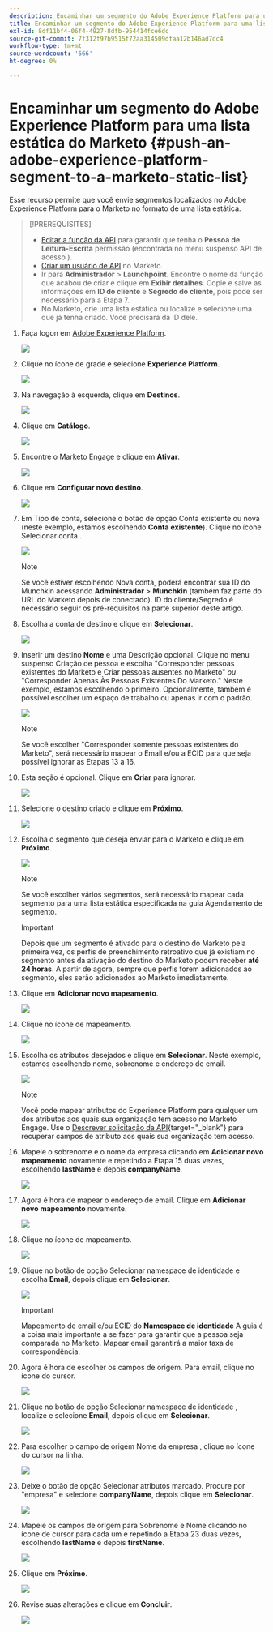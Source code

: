 ```yaml
---
description: Encaminhar um segmento do Adobe Experience Platform para uma lista estática do Marketo - Documentos do Marketo - Documentação do produto
title: Encaminhar um segmento do Adobe Experience Platform para uma lista estática do Marketo
exl-id: 8df11bf4-06f4-4927-8dfb-954414fce6dc
source-git-commit: 7f312f97b9515f72aa314509dfaa12b146ad7dc4
workflow-type: tm+mt
source-wordcount: '666'
ht-degree: 0%

---
```


# Encaminhar um segmento do Adobe Experience Platform para uma lista estática do Marketo {#push-an-adobe-experience-platform-segment-to-a-marketo-static-list}

Esse recurso permite que você envie segmentos localizados no Adobe Experience Platform para o Marketo no formato de uma lista estática.

>[!PREREQUISITES]
>
>* [Editar a função da API](/help/marketo/product-docs/administration/users-and-roles/create-delete-edit-and-change-a-user-role.md#edit-an-existing-role) para garantir que tenha o **Pessoa de Leitura-Escrita** permissão (encontrada no menu suspenso API de acesso ).
>* [Criar um usuário de API](/help/marketo/product-docs/administration/users-and-roles/create-an-api-only-user.md) no Marketo.
>* Ir para **Administrador** > **Launchpoint**. Encontre o nome da função que acabou de criar e clique em **Exibir detalhes**. Copie e salve as informações em **ID do cliente** e **Segredo do cliente**, pois pode ser necessário para a Etapa 7.
>* No Marketo, crie uma lista estática ou localize e selecione uma que já tenha criado. Você precisará da ID dele.


1. Faça logon em [Adobe Experience Platform](https://experience.adobe.com/).

   ![](assets/push-an-adobe-experience-platform-segment-1.png)

1. Clique no ícone de grade e selecione **Experience Platform**.

   ![](assets/push-an-adobe-experience-platform-segment-2.png)

1. Na navegação à esquerda, clique em **Destinos**.

   ![](assets/push-an-adobe-experience-platform-segment-3.png)

1. Clique em **Catálogo**.

   ![](assets/push-an-adobe-experience-platform-segment-4.png)

1. Encontre o Marketo Engage e clique em **Ativar**.

   ![](assets/push-an-adobe-experience-platform-segment-5.png)

1. Clique em **Configurar novo destino**.

   ![](assets/push-an-adobe-experience-platform-segment-6.png)


1. Em Tipo de conta, selecione o botão de opção Conta existente ou nova (neste exemplo, estamos escolhendo **Conta existente**). Clique no ícone Selecionar conta .

   ![](assets/push-an-adobe-experience-platform-segment-7.png)

   >[!NOTE]
   >
   >Se você estiver escolhendo Nova conta, poderá encontrar sua ID do Munchkin acessando **Administrador** > **Munchkin** (também faz parte do URL do Marketo depois de conectado). ID do cliente/Segredo é necessário seguir os pré-requisitos na parte superior deste artigo.

1. Escolha a conta de destino e clique em **Selecionar**.

   ![](assets/push-an-adobe-experience-platform-segment-8.png)

1. Inserir um destino **Nome** e uma Descrição opcional. Clique no menu suspenso Criação de pessoa e escolha &quot;Corresponder pessoas existentes do Marketo e Criar pessoas ausentes no Marketo&quot; _ou_ &quot;Corresponder Apenas Às Pessoas Existentes Do Marketo.&quot; Neste exemplo, estamos escolhendo o primeiro. Opcionalmente, também é possível escolher um espaço de trabalho ou apenas ir com o padrão.

   ![](assets/push-an-adobe-experience-platform-segment-9.png)

   >[!NOTE]
   >
   >Se você escolher &quot;Corresponder somente pessoas existentes do Marketo&quot;, será necessário mapear o Email e/ou a ECID para que seja possível ignorar as Etapas 13 a 16.

1. Esta seção é opcional. Clique em **Criar** para ignorar.

   ![](assets/push-an-adobe-experience-platform-segment-10.png)

1. Selecione o destino criado e clique em **Próximo**.

   ![](assets/push-an-adobe-experience-platform-segment-11.png)

1. Escolha o segmento que deseja enviar para o Marketo e clique em **Próximo**.

   ![](assets/push-an-adobe-experience-platform-segment-12.png)

   >[!NOTE]
   >
   >Se você escolher vários segmentos, será necessário mapear cada segmento para uma lista estática especificada na guia Agendamento de segmento.

   >[!IMPORTANT]
   >
   >Depois que um segmento é ativado para o destino do Marketo pela primeira vez, os perfis de preenchimento retroativo que já existiam no segmento antes da ativação do destino do Marketo podem receber **até 24 horas**. A partir de agora, sempre que perfis forem adicionados ao segmento, eles serão adicionados ao Marketo imediatamente.

1. Clique em **Adicionar novo mapeamento**.

   ![](assets/push-an-adobe-experience-platform-segment-13.png)

1. Clique no ícone de mapeamento.

   ![](assets/push-an-adobe-experience-platform-segment-14.png)

1. Escolha os atributos desejados e clique em **Selecionar**. Neste exemplo, estamos escolhendo nome, sobrenome e endereço de email.

   ![](assets/push-an-adobe-experience-platform-segment-15.png)

   >[!NOTE]
   >
   >Você pode mapear atributos do Experience Platform para qualquer um dos atributos aos quais sua organização tem acesso no Marketo Engage. Use o [Descrever solicitação da API](https://developers.marketo.com/rest-api/lead-database/leads/#describe){target=&quot;_blank&quot;} para recuperar campos de atributo aos quais sua organização tem acesso.

1. Mapeie o sobrenome e o nome da empresa clicando em **Adicionar novo mapeamento** novamente e repetindo a Etapa 15 duas vezes, escolhendo **lastName** e depois **companyName**.

   ![](assets/push-an-adobe-experience-platform-segment-16.png)

1. Agora é hora de mapear o endereço de email. Clique em **Adicionar novo mapeamento** novamente.

   ![](assets/push-an-adobe-experience-platform-segment-17.png)

1. Clique no ícone de mapeamento.

   ![](assets/push-an-adobe-experience-platform-segment-18.png)

1. Clique no botão de opção Selecionar namespace de identidade e escolha  **Email**, depois clique em **Selecionar**.

   ![](assets/push-an-adobe-experience-platform-segment-19.png)

   >[!IMPORTANT]
   >
   >Mapeamento de email e/ou ECID do **Namespace de identidade** A guia é a coisa mais importante a se fazer para garantir que a pessoa seja comparada no Marketo. Mapear email garantirá a maior taxa de correspondência.

1. Agora é hora de escolher os campos de origem. Para email, clique no ícone do cursor.

   ![](assets/push-an-adobe-experience-platform-segment-20.png)

1. Clique no botão de opção Selecionar namespace de identidade , localize e selecione **Email**, depois clique em **Selecionar**.

   ![](assets/push-an-adobe-experience-platform-segment-21.png)

1. Para escolher o campo de origem Nome da empresa , clique no ícone do cursor na linha.

   ![](assets/push-an-adobe-experience-platform-segment-22.png)

1. Deixe o botão de opção Selecionar atributos marcado. Procure por &quot;empresa&quot; e selecione **companyName**, depois clique em **Selecionar**.

   ![](assets/push-an-adobe-experience-platform-segment-23.png)

1. Mapeie os campos de origem para Sobrenome e Nome clicando no ícone de cursor para cada um e repetindo a Etapa 23 duas vezes, escolhendo **lastName** e depois **firstName**.

   ![](assets/push-an-adobe-experience-platform-segment-24.png)

1. Clique em **Próximo**.

   ![](assets/push-an-adobe-experience-platform-segment-25.png)

1. Revise suas alterações e clique em **Concluir**.

   ![](assets/push-an-adobe-experience-platform-segment-26.png)
